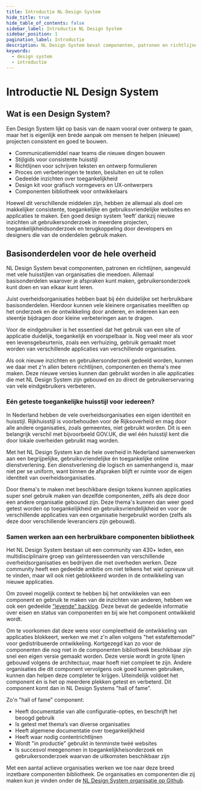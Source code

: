 ```yaml
---
title: Introductie NL Design System
hide_title: true
hide_table_of_contents: false
sidebar_label: Introductie NL Design System
sidebar_position: 1
pagination_label: Introductie
description: NL Design System bevat componenten, patronen en richtlijnen, aangevuld met vele huisstijlen van organisaties die meedoen. Allemaal basisonderdelen waarover je afspraken kunt maken, gebruikersonderzoek kunt doen en van elkaar kunt leren.
keywords:
  - design system
  - introductie
---
```


# Introductie NL Design System

## Wat is een Design System?

Een Design System lijkt op basis van de naam vooral over ontwerp te gaan, maar het is eigenlijk een brede aanpak om mensen te helpen (nieuwe) projecten consistent en goed te bouwen.

- Communicatiemiddel naar teams die nieuwe dingen bouwen
- Stijlgids voor consistente huisstijl
- Richtlijnen voor schrijven teksten en ontwerp formulieren
- Proces om verbeteringen te testen, besluiten en uit te rollen
- Gedeelde inzichten over toegankelijkheid
- Design kit voor grafisch vormgevers en UX-ontwerpers
- Componenten bibliotheek voor ontwikkelaars

Hoewel dit verschillende middelen zijn, hebben ze allemaal als doel om makkelijker consistente, toegankelijke en gebruiksvriendelijke websites en applicaties te maken.
Een goed design system ‘leeft’ dankzij nieuwe inzichten uit gebruikersonderzoek in meerdere projecten, toegankelijkheidsonderzoek en terugkoppeling door developers en designers die van de onderdelen gebruik maken.

## Basisonderdelen voor de hele overheid

NL Design System bevat componenten, patronen en richtlijnen, aangevuld met vele huisstijlen van organisaties die meedoen. Allemaal basisonderdelen waarover je afspraken kunt maken, gebruikersonderzoek kunt doen en van elkaar kunt leren.

Juist overheidsorganisaties hebben baat bij één duidelijke set herbruikbare basisonderdelen. Hierdoor kunnen vele kleinere organisaties meeliften op het onderzoek en de ontwikkeling door anderen, en iedereen kan een steentje bijdragen door kleine verbeteringen aan te dragen.

Voor de eindgebruiker is het essentieel dat het gebruik van een site of applicatie duidelijk, toegankelijk en voorspelbaar is. Nog veel meer als voor een levensgebeurtenis, zoals een verhuizing, gebruik gemaakt moet worden van verschillende applicaties van verschillende organisaties.

Als ook nieuwe inzichten en gebruikersonderzoek gedeeld worden, kunnen we daar met z'n allen betere richtlijnen, componenten en thema's mee maken. Deze nieuwe versies kunnen dan gebruikt worden in alle applicaties die met NL Design System zijn gebouwd en zo direct de gebruikerservaring van vele eindgebruikers verbeteren.

### Eén geteste toegankelijke huisstijl voor iedereen?

In Nederland hebben de vele overheidsorganisaties een eigen identiteit en huisstijl. Rijkhuisstijl is voorbehouden voor de Rijksoverheid en mag door alle andere organisaties, zoals gemeentes, niet gebruikt worden.
Dit is een belangrijk verschil met bijvoorbeeld GOV.UK, die wel één huisstijl kent die door lokale overheiden gebruikt mag worden.

Met het NL Design System kan de hele overheid in Nederland samenwerken aan een begrijpelijke, gebruiksvriendelijke én toegankelijke online dienstverlening. Een dienstverlening die logisch en samenhangend is, maar niet per se uniform, want binnen de afspraken blijft er ruimte voor de eigen identiteit van overheidsorganisaties.

Door thema's te maken met beschikbare design tokens kunnen applicaties super snel gebruik maken van dezelfde componenten, zélfs als deze door een andere organisatie gebouwd zijn. Deze thema's kunnen dan weer goed getest worden op toegankelijkheid en gebruiksvriendelijkheid en voor de verschillende applicaties van een organisatie hergebruikt worden (zelfs als deze door verschillende leveranciers zijn gebouwd).

### Samen werken aan een herbruikbare componenten bibliotheek

Het NL Design System bestaan uit een community van 430+ leden, een multidisciplinaire groep van geïnteresseerden van verschillende overheidsorganisaties en bedrijven die met overheden werken.
Deze community heeft een gedeelde ambitie om niet telkens het wiel opnieuw uit te vinden, maar wil ook niet geblokkeerd worden in de ontwikkeling van nieuwe applicaties.

Om zoveel mogelijk context te hebben bij het ontwikkelen van een component en gebruik te maken van de inzichten van anderen, hebben we ook een gedeelde ["levende" backlog](http://github.com/nl-design-system/backlog/issues). Deze bevat de gedeelde informatie over eisen en status van componenten en bij wie het component ontwikkeld wordt.

Om te voorkomen dat deze wens voor compleetheid de ontwikkeling van applicaties blokkeert, werken we met z'n allen volgens "het estafettemodel" voor gedistribueerde ontwikkeling.
Kortgezegd kan zo voor de componenten die nog niet in de componenten bibliotheek beschikbaar zijn snel een eigen versie gemaakt worden. Deze versie wordt in grote lijnen gebouwd volgens de architectuur, maar hoeft niet compleet te zijn.
Andere organisaties die dit component vervolgens ook goed kunnen gebruiken, kunnen dan helpen deze completer te krijgen. Uiteindelijk voldoet het component én is het op meerdere plekken getest en verbeterd. Dit component komt dan in NL Design Systems "hall of fame".

Zo'n "hall of fame" component:

- Heeft documentatie van alle configuratie-opties, en beschrijft het beoogd gebruik
- Is getest met thema’s van diverse organisaties
- Heeft algemene documentatie over toegankelijkheid
- Heeft waar nodig contentrichtlijnen
- Wordt "in productie" gebruikt in tenminste twéé websites
- Is succesvol meegenomen in toegankelijkheisonderzoek en gebruikersonderzoek waarvan de uitkomsten beschikbaar zijn

Met een aantal actieve organisaties werken we toe naar deze breed inzetbare componenten bibliotheek. De organisaties en componenten die zij maken kun je vinden onder de [NL Design System organisatie op Github](http://github.com/nl-design-system).
